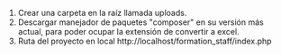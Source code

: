 1. Crear una carpeta en la raíz llamada uploads.
2. Descargar manejador de paquetes "composer" en su versión más actual, para poder ocupar la extensión de convertir a excel.
3. Ruta del proyecto en local http://localhost/formation_staff/index.php